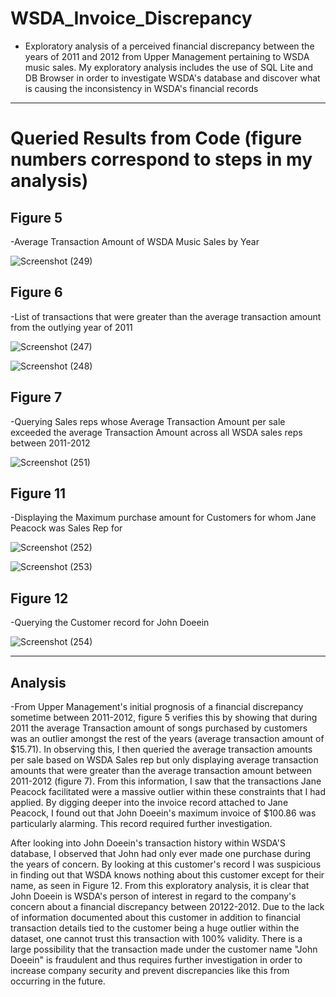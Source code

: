 # WSDA_Invoice_Discrepancy
- Exploratory analysis of a perceived financial discrepancy between the years of 2011 and 2012 from Upper Management pertaining to WSDA music sales. My exploratory analysis
  includes the use of SQL Lite and DB Browser in order to investigate WSDA's database and discover what is causing the inconsistency in WSDA's financial records


-----------------------------------------------------------------------------------------------------------------------------------------------------------------------------


# Queried Results from Code (figure numbers correspond to steps in my analysis)

## Figure 5
-Average Transaction Amount of WSDA Music Sales by Year

![Screenshot (249)](https://github.com/dczornyj/WSDA_Invoice_Discrepancy/assets/101612220/10faa285-9279-4f29-b892-ee53fb4bd0e8)




## Figure 6
-List of transactions that were greater than the average transaction amount from the outlying year of 2011

![Screenshot (247)](https://github.com/dczornyj/WSDA_Invoice_Discrepancy/assets/101612220/f0cbe1fe-60f7-4ee3-8e47-2b114316c0a6)

![Screenshot (248)](https://github.com/dczornyj/WSDA_Invoice_Discrepancy/assets/101612220/0ac3b823-8c9f-43cf-bf67-c5e5bfa54a1f)





## Figure 7
-Querying Sales reps whose Average Transaction Amount per sale exceeded the average Transaction Amount across all WSDA sales reps between 2011-2012

![Screenshot (251)](https://github.com/dczornyj/WSDA_Invoice_Discrepancy/assets/101612220/2480c589-9bfe-453d-8faf-2f9366a40f75)




## Figure 11
-Displaying the Maximum purchase amount for Customers for whom Jane Peacock was Sales Rep for


![Screenshot (252)](https://github.com/dczornyj/WSDA_Invoice_Discrepancy/assets/101612220/724bb678-086d-4d4f-81c6-7f1b5e2fbdda)

![Screenshot (253)](https://github.com/dczornyj/WSDA_Invoice_Discrepancy/assets/101612220/98c3805b-ebfe-4181-8a98-088a69b3e32d)

## Figure 12
-Querying the Customer record for John Doeein


![Screenshot (254)](https://github.com/dczornyj/WSDA_Invoice_Discrepancy/assets/101612220/4947e899-7e71-41f3-886f-4cf80f1bd5d0)



-----------------------------------------------------------------------------------------------------------------------------------------------------------------------------


## Analysis

-From Upper Management's initial prognosis of a financial discrepancy sometime between 2011-2012, figure 5 verifies this by showing that during 2011 the average Transaction amount of songs purchased by customers was an outlier amongst the rest of the years (average transaction amount of $15.71). In observing this, I then queried the average transaction amounts per sale based on WSDA Sales rep but only displaying average transaction amounts that were greater than the average transaction amount between 2011-2012 (figure 7). From this information, I saw that the transactions Jane Peacock facilitated were a massive outlier within these constraints that I had applied. By digging deeper into the invoice record attached to Jane Peacock, I found out that John Doeein's maximum invoice of $100.86 was particularly alarming. This record required further investigation. 

After looking into John Doeein's transaction history within WSDA'S database, I observed that John had only ever made one purchase during the years of concern. By looking at this customer's record I was suspicious in finding out that WSDA knows nothing about this customer except for their name, as seen in Figure 12. From this exploratory analysis, it is clear that John Doeein is WSDA's person of interest in regard to the company's concern about a financial discrepancy between 20122-2012. Due to the lack of information documented about this customer in addition to financial transaction details tied to the customer being a huge outlier within the dataset, one cannot trust this transaction with 100% validity. There is a large possibility that the transaction made under the customer name "John Doeein" is fraudulent and thus requires further investigation in order to increase company security and prevent discrepancies like this from occurring in the future. 
